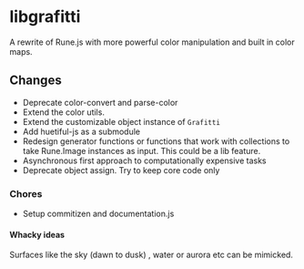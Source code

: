 # libgrafitti

A rewrite of Rune.js with more powerful color manipulation and built in color maps.

## Changes

- Deprecate color-convert and parse-color
- Extend the color utils.
- Extend the customizable object instance of `Grafitti`
- Add huetiful-js as a submodule
- Redesign generator functions or functions that work with collections to take Rune.Image instances as input. This could be a lib feature. 
- Asynchronous first approach to computationally expensive tasks
- Deprecate object assign. Try to keep core code only

### Chores

- Setup commitizen and documentation.js


#### Whacky ideas

Surfaces like the sky (dawn to dusk) , water or aurora etc can be mimicked.